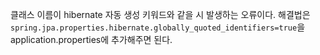 클래스 이름이 hibernate 자동 생성 키워드와 같을 시 발생하는 오류이다.
해결법은 ```spring.jpa.properties.hibernate.globally_quoted_identifiers=true```을 application.properties에 추가해주면 된다.